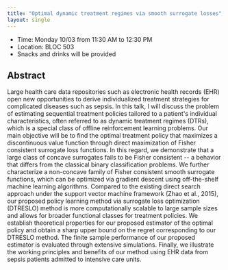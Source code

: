 ```yaml
---
title: "Optimal dynamic treatment regimes via smooth surrogate losses"
layout: single
---
```


- Time: Monday 10/03 from 11:30 AM to 12:30 PM
- Location: BLOC 503
- Snacks and drinks will be provided

## Abstract

Large health care data repositories such as electronic health records (EHR) open
new opportunities to derive individualized treatment strategies for complicated diseases
such as sepsis. In this talk, I will discuss the problem of estimating sequential treatment
policies tailored to a patient&#39;s individual characteristics, often referred to as dynamic
treatment regimes (DTRs), which is a special class of offline reinforcement learning
problems. Our main objective will be to find the optimal treatment policy that maximizes a
discontinuous value function through direct maximization of Fisher consistent surrogate loss
functions. In this regard, we demonstrate that a large class of concave surrogates fails to be
Fisher consistent -- a behavior that differs from the classical binary classification problems.
We further characterize a non-concave family of Fisher consistent smooth surrogate
functions, which can be optimized via gradient descent using off-the-shelf machine learning
algorithms. Compared to the existing direct search approach under the support vector
machine framework (Zhao et al., 2015), our proposed policy learning method via surrogate
loss optimization (DTRESLO) method is more computationally scalable to large sample
sizes and allows for broader functional classes for treatment policies. We establish
theoretical properties for our proposed estimator of the optimal policy and obtain a sharp
upper bound on the regret corresponding to our DTRESLO method. The finite sample
performance of our proposed estimator is evaluated through extensive simulations. Finally,
we illustrate the working principles and benefits of our method using EHR data from sepsis
patients admitted to intensive care units.

